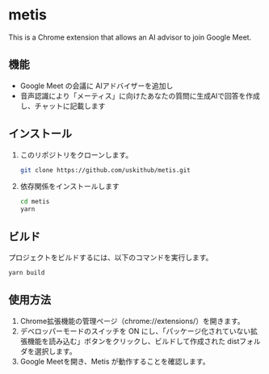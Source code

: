 # metis

This is a Chrome extension that allows an AI advisor to join Google Meet.

## 機能

- Google Meet の会議に AIアドバイザーを追加し
- 音声認識により「メーティス」に向けたあなたの質問に生成AIで回答を作成し、チャットに記載します

## インストール

1. このリポジトリをクローンします。
   ```sh
   git clone https://github.com/uskithub/metis.git
   ```

2. 依存関係をインストールします
   ```sh
   cd metis
   yarn
   ```

## ビルド
プロジェクトをビルドするには、以下のコマンドを実行します。
   ```sh
   yarn build
   ```

## 使用方法

1. Chrome拡張機能の管理ページ（chrome://extensions/）を開きます。
2. デベロッパーモードのスイッチを ON にし、「パッケージ化されていない拡張機能を読み込む」ボタンをクリックし、ビルドして作成された distフォルダを選択します。
3. Google Meetを開き、Metis が動作することを確認します。